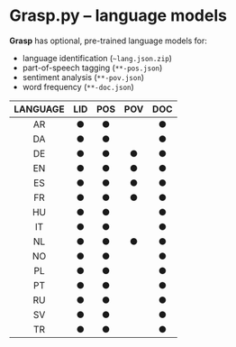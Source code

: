 # Grasp.py – language models

**Grasp** has optional, pre-trained language models for:

- language identification (`~lang.json.zip`)
- part-of-speech tagging (`**-pos.json`) 
- sentiment analysis (`**-pov.json`)
- word frequency (`**-doc.json`)

| LANGUAGE | LID | POS | POV | DOC |
| :------: | :-: | :-: | :-: | :-: |
|    AR    |  ●  |  ●  |     |  ●  |
|    DA    |  ●  |  ●  |     |  ●  |
|    DE    |  ●  |  ●  |  ●  |  ●  |
|    EN    |  ●  |  ●  |  ●  |  ●  |
|    ES    |  ●  |  ●  |  ●  |  ●  |
|    FR    |  ●  |  ●  |  ●  |  ●  |
|    HU    |  ●  |  ●  |     |  ●  |
|    IT    |  ●  |  ●  |     |  ●  |
|    NL    |  ●  |  ●  |  ●  |  ●  |
|    NO    |  ●  |  ●  |     |  ●  |
|    PL    |  ●  |  ●  |     |  ●  |
|    PT    |  ●  |  ●  |     |  ●  |
|    RU    |  ●  |  ●  |     |  ●  |
|    SV    |  ●  |  ●  |     |  ●  |
|    TR    |  ●  |  ●  |     |  ●  |
 
